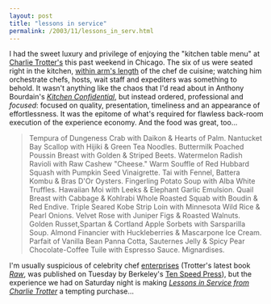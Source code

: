 ```yaml
---
layout: post
title: "lessons in service"
permalink: /2003/11/lessons_in_serv.html
---
```


<p>I had the sweet luxury and privilege of enjoying the "kitchen table menu" at <a href="http://www.charlietrotters.com/">Charlie Trotter's</a> this past weekend in Chicago.  The six of us were seated right in the kitchen, <a href="http://www.charlietrotters.com/restaurant/tour/index.asp?imgID=6">within arm's length</a> of the chef de cuisine; watching him orchestrate chefs, hosts, wait staff and expediters was something to behold.  It wasn't anything like the chaos that I'd read about in Anthony Bourdain's <a href="http://www.amazon.com/exec/obidos/tg/detail/-/0060934913/statingtheobvioua/"><i>Kitchen Confidential</i></a>, but instead ordered, professional and <i>focused</i>:  focused on quality, presentation, timeliness and an appearance of effortlessness.  It was the epitome of what's required for flawless back-room execution of the experience economy.  And the food was great, too...</p>

<blockquote>Tempura of Dungeness Crab with Daikon & Hearts of Palm.  Nantucket Bay Scallop with Hijiki & Green Tea Noodles.  Buttermilk Poached Poussin Breast with Golden & Striped Beets.  Watermelon Radish Ravioli with Raw Cashew "Cheese."  Warm Souffle of Red Hubbard Squash with Pumpkin Seed Vinaigrette.  Tai with Fennel, Battera Kombu & Bras D'Or Oysters.  Fingerling Potato Soup with Alba White Truffles.  Hawaiian Moi with Leeks & Elephant Garlic Emulsion.  Quail Breast with Cabbage & Kohlrabi Whole Roasted Squab with Boudin & Red Endive.  Triple Seared Kobe Strip Loin with Minnesota Wild Rice & Pearl Onions.  Velvet Rose with Juniper Figs & Roasted Walnuts.  Golden Russet,Spartan & Cortland Apple Sorbets with Sarsparilla Soup.  Almond Financier with Huckleberries & Mascarpone Ice Cream.  Parfait of Vanilla Bean Panna Cotta, Sauternes Jelly & Spicy Pear Chocolate-Coffee Tuile with Espresso Sauce.  Mignardises.</blockquote>

<p>I'm usually suspicious of celebrity chef <a href="http://www.charlietrotters.com/store/">enterprises</a> (Trotter's latest book <a href="http://www.amazon.com/exec/obidos/tg/detail/-/1580084702/statingtheobvioua/"><i>Raw</i></a>, was published on Tuesday by Berkeley's <a href="http://www.tenspeedpress.com/">Ten Speed Press</a>), but the experience we had on Saturday night is making <a href="http://www.amazon.com/exec/obidos/tg/detail/-/1580083153/statingtheobvioua/"><i>Lessons in Service from Charlie Trotter</i></a> a tempting purchase...</p>


